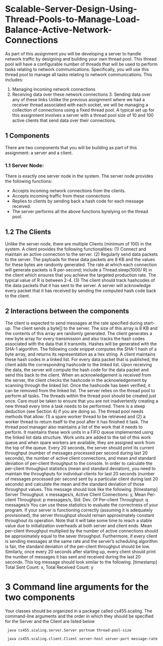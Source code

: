 # Scalable-Server-Design-Using-Thread-Pools-to-Manage-Load-Balance-Active-Network-Connections

As part of this assignment you will be developing a server to handle network traffic by designing and building your own thread pool. This thread pool will have a configurable number of threads that will be used to perform tasks relating to network communications. Specifically, you will use this thread pool to manage all tasks relating to network communications. This includes:
  1. Managing incoming network connections
  2. Receiving data over these network connections 3. Sending data over any of these links
Unlike the previous assignment where we had a receiver thread associated with each socket, we will be managing a collection of connections using a fixed thread pool. A typical set up for this assignment involves a server with a thread pool size of 10 and 100 active clients that send data over their connections.
## 1 Components
There are two components that you will be building as part of this assignment: a server and a client.
### 1.1 Server Node:
There is exactly one server node in the system. The server node provides the following functions:
- Accepts incoming network connections from the clients.
- Accepts incoming traffic from these connections
- Replies to clients by sending back a hash code for each message received.
- The server performs all the above functions byrelying on the thread pool.
## 1.2 The Clients
Unlike the server node, there are multiple Clients (minimum of 100) in the system. A client provides the following functionalities:
(1) Connect and maintain an active connection to the server.
(2) Regularly send data packets to the server. The payloads for these data packets are 8 KB and
the values for these bytes are randomly generated. The rate at which each connection will generate packets is R per-second; include a Thread.sleep(1000/ R) in the client which ensures that you achieve the targeted production rate. The typical value of R is between 2-4.
(3) The client should track hashcodes of the data packets that it has sent to the server. A server will acknowledge every packet that it has received by sending the computed hash code back to the client.

## 2 Interactions between the components
The client is expected to send messages at the rate specified during start-up. The client sends a byte[] to the server. The size of this array is 8 KB and the contents of this array are randomly generated. The client generates a new byte array for every transmission and also tracks the hash codes associated with the data that it transmits. Hashes will be generated with the SHA-1 algorithm. The following code snippet computes the SHA-1 hash of a byte array, and returns its representation as a hex string.
A client maintains these hash codes in a linked list. For every data packet that is published, the client adds the corresponding hashcode to the linked list. Upon receiving the data, the server will compute the hash code for the data packet and send this back to the client. When an acknowledgement is received from the server, the client checks the hashcode in the acknowledgement by scanning through the linked list. Once the hashcode has been verified, it can be removed from the linked list.
The server relies on the thread pool to perform all tasks. The threads within the thread pool should be created just once. Care must be taken to ensure that you are not inadvertently creating a new thread every time a task needs to be performed. There is a steep deduction (see Section 4) if you are doing so. The thread pool needs methods that allow: (1) a spare worker thread to be retrieved and
(2) a worker thread to return itself to the pool after it has finished it task.
The thread pool manager also maintains a list of the work that it needs to perform. It maintains these work units in a FIFO queue implemented using the linked list data structure. Work units are added to the tail of this work queue and when spare workers are available, they are assigned work from the top of the queue.
Every 20 seconds, the server should print its current throughput (number of messages processed per second during last 20 seconds), the number of active client connections, and mean and standard deviation of per-client throughput to the console. In order to calculate the per-client throughput statistics (mean and standard deviation), you need to maintain the throughputs for individual clients for last 20 seconds (number of messages processed per second sent by a particular client during last 20 seconds) and calculate the mean and the standard deviation of those throughput values. This message should look like the following.
  [timestamp] Server Throughput: x messages/s, Active Client Connections: y, Mean Per- client Throughput: p messages/s, Std. Dev. Of Per-client Throughput: q messages/s
 You can use these statistics to evaluate the correctness of your program.
If your server is functioning correctly (assuming it is adequately provisioned), the server throughput should remain approximately constant throughout its operation. Note that it will take some time to reach a stable value due to initialization overheads at both server and client ends. Mean per-client throughput multiplied by the number of active connections should be approximately equal to the sever throughput. Furthermore, if every client is sending messages at the same rate and the server’s scheduling algorithm is fair, the standard deviation of the per-client throughput should be low.
  Similarly, once every 20 seconds after starting up, every client should print the number of messages it has sent and received during the last 20 seconds. This log message should look similar to the following.
[timestamp] Total Sent Count: x, Total Received Count: y
# 3 Command line arguments for the two components
Your classes should be organized in a package called cs455.scaling. The command-line arguments and the order in which they should be specified for the Server and the Client are listed below
  
     java cs455.scaling.server.Server portnum thread-pool-size 

     java cs455.scaling.client.Client server-host server-port message-rate
